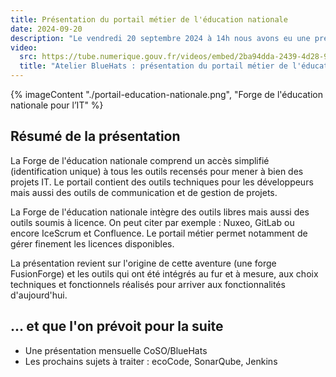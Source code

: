 ```yaml
---
title: Présentation du portail métier de l'éducation nationale
date: 2024-09-20
description: "Le vendredi 20 septembre 2024 à 14h nous avons eu une présentation du portail métier de l'éducation nationale par Erwan Garel (DNE), Matthieu Gastineau (DSII) et Romain Stephan (DSII)."
video:
  src: https://tube.numerique.gouv.fr/videos/embed/2ba94dda-2439-4d28-9427-c38fa6a6bff8
  title: "Atelier BlueHats : présentation du portail métier de l'éducation nationale"
---
```


{% imageContent "./portail-education-nationale.png", "Forge de l'éducation nationale pour l’IT" %}

## Résumé de la présentation

La Forge de l'éducation nationale comprend un accès simplifié (identification unique) à tous les outils recensés pour mener à bien des projets IT. Le portail contient des outils techniques pour les développeurs mais aussi des outils de communication et de gestion de projets. 

La Forge de l'éducation nationale intègre des outils libres mais aussi des outils soumis à licence. On peut citer par exemple : Nuxeo, GitLab ou encore IceScrum et Confluence. Le portail métier permet notamment de gérer finement les licences disponibles. 

La présentation revient sur l'origine de cette aventure (une forge FusionForge) et les outils qui ont été intégrés au fur et à mesure, aux choix techniques et fonctionnels réalisés pour arriver aux fonctionnalités d'aujourd'hui.

## ... et que l'on prévoit pour la suite

- Une présentation mensuelle CoSO/BlueHats
- Les prochains sujets à traiter : ecoCode, SonarQube, Jenkins
